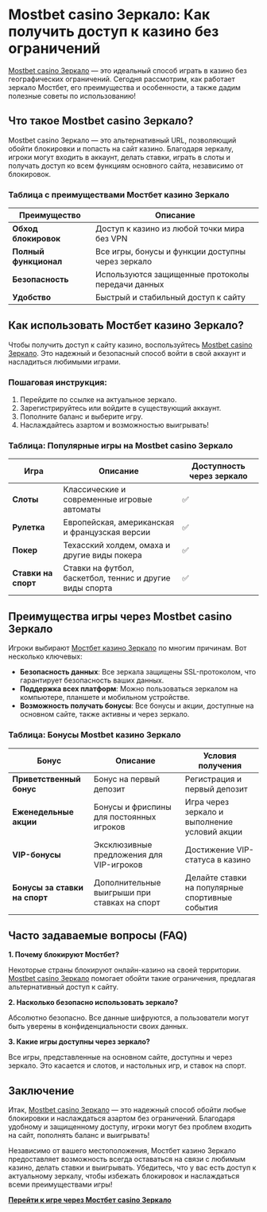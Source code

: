 # Mostbet casino Зеркало: Как получить доступ к казино без ограничений

[Mostbet casino Зеркало](https://ktbtis024ifqfn0mst.com/beQs) — это идеальный способ играть в казино без географических ограничений. Сегодня рассмотрим, как работает зеркало Мостбет, его преимущества и особенности, а также дадим полезные советы по использованию!

## Что такое Mostbet casino Зеркало?

Mostbet casino Зеркало — это альтернативный URL, позволяющий обойти блокировки и попасть на сайт казино. Благодаря зеркалу, игроки могут входить в аккаунт, делать ставки, играть в слоты и получать доступ ко всем функциям основного сайта, независимо от блокировок.

### Таблица с преимуществами Мостбет казино Зеркало

| Преимущество | Описание |
|--------------|----------|
| **Обход блокировок** | Доступ к казино из любой точки мира без VPN |
| **Полный функционал** | Все игры, бонусы и функции доступны через зеркало |
| **Безопасность** | Используются защищенные протоколы передачи данных |
| **Удобство** | Быстрый и стабильный доступ к сайту |

## Как использовать Мостбет казино Зеркало?

Чтобы получить доступ к сайту казино, воспользуйтесь [Mostbet casino Зеркало](https://ktbtis024ifqfn0mst.com/beQs). Это надежный и безопасный способ войти в свой аккаунт и насладиться любимыми играми.

### Пошаговая инструкция:

1. Перейдите по ссылке на актуальное зеркало.
2. Зарегистрируйтесь или войдите в существующий аккаунт.
3. Пополните баланс и выберите игру.
4. Наслаждайтесь азартом и возможностью выигрывать!

### Таблица: Популярные игры на Mostbet casino Зеркало

| Игра | Описание | Доступность через зеркало |
|------|----------|--------------------------|
| **Слоты** | Классические и современные игровые автоматы | ✅ |
| **Рулетка** | Европейская, американская и французская версии | ✅ |
| **Покер** | Техасский холдем, омаха и другие виды покера | ✅ |
| **Ставки на спорт** | Ставки на футбол, баскетбол, теннис и другие виды спорта | ✅ |

## Преимущества игры через Mostbet casino Зеркало

Игроки выбирают [Мостбет казино Зеркало](https://ktbtis024ifqfn0mst.com/beQs) по многим причинам. Вот несколько ключевых:

- **Безопасность данных**: Все зеркала защищены SSL-протоколом, что гарантирует безопасность ваших данных.
- **Поддержка всех платформ**: Можно пользоваться зеркалом на компьютере, планшете и мобильном устройстве.
- **Возможность получать бонусы**: Все бонусы и акции, доступные на основном сайте, также активны и через зеркало.

### Таблица: Бонусы Mostbet казино Зеркало

| Бонус | Описание | Условия получения |
|-------|----------|-------------------|
| **Приветственный бонус** | Бонус на первый депозит | Регистрация и первый депозит |
| **Еженедельные акции** | Бонусы и фриспины для постоянных игроков | Игра через зеркало и выполнение условий акции |
| **VIP-бонусы** | Эксклюзивные предложения для VIP-игроков | Достижение VIP-статуса в казино |
| **Бонусы за ставки на спорт** | Дополнительные выигрыши при ставках на спорт | Делайте ставки на популярные спортивные события |

## Часто задаваемые вопросы (FAQ)

**1. Почему блокируют Мостбет?**

Некоторые страны блокируют онлайн-казино на своей территории. [Mostbet casino Зеркало](https://ktbtis024ifqfn0mst.com/beQs) помогает обойти такие ограничения, предлагая альтернативный доступ к сайту.

**2. Насколько безопасно использовать зеркало?**

Абсолютно безопасно. Все данные шифруются, а пользователи могут быть уверены в конфиденциальности своих данных.

**3. Какие игры доступны через зеркало?**

Все игры, представленные на основном сайте, доступны и через зеркало. Это касается и слотов, и настольных игр, и ставок на спорт.

## Заключение

Итак, [Mostbet casino Зеркало](https://ktbtis024ifqfn0mst.com/beQs) — это надежный способ обойти любые блокировки и наслаждаться азартом без ограничений. Благодаря удобному и защищенному доступу, игроки могут без проблем входить на сайт, пополнять баланс и выигрывать!

Независимо от вашего местоположения, Мостбет казино Зеркало предоставляет возможность всегда оставаться на связи с любимым казино, делать ставки и выигрывать. Убедитесь, что у вас есть доступ к актуальному зеркалу, чтобы избежать блокировок и наслаждаться всеми преимуществами игры!

[**Перейти к игре через Мостбет casino Зеркало**](https://ktbtis024ifqfn0mst.com/beQs)
